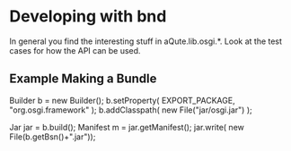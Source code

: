 # Developing with bnd
In general you find the interesting stuff in aQute.lib.osgi.*. Look at the test cases for how the API can be used.
 
## Example Making a Bundle

  Builder b = new Builder();
  b.setProperty( EXPORT_PACKAGE, "org.osgi.framework" );
  b.addClasspath( new File("jar/osgi.jar") );

  Jar jar = b.build();
  Manifest m = jar.getManifest();
  jar.write( new File(b.getBsn()+".jar"));

